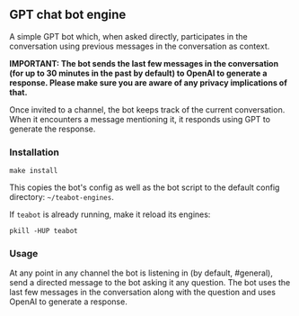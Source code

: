 ## GPT chat bot engine

A simple GPT bot which, when asked directly, participates in the conversation
using previous messages in the conversation as context.

**IMPORTANT: The bot sends the last few messages in the conversation (for up to
30 minutes in the past by default) to OpenAI to generate a response. Please
make sure you are aware of any privacy implications of that.**

Once invited to a channel, the bot keeps track of the current conversation.
When it encounters a message mentioning it, it responds using GPT to generate
the response.

### Installation

```
make install
```

This copies the bot's config as well as the bot script to the
default config directory: `~/teabot-engines`.

If `teabot` is already running, make it reload its engines:

```
pkill -HUP teabot
```

### Usage

At any point in any channel the bot is listening in (by default, #general),
send a directed message to the bot asking it any question. The bot uses the
last few messages in the conversation along with the question and uses OpenAI
to generate a response.
